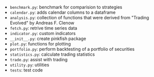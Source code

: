 - `benchmark.py`: benchmark for comparision to strategies
- `calendar.py`: adds calendar columns to a dataframe
- `analysis.py`: collection of functions that were derived from "Trading Evolved" by Andreas F. Clenow
- `fetch.py`: retrive time series data
- `indicator.py`: custom indicators
- `__init__.py`: create pinkfish package
- `plot.py`: functions for plotting
- `portfolio.py`: perform backtesting of a portfolio of securities
- `statistics.py`: calculate trading statistics
- `trade.py`: assist with trading
- `utility.py`: utilities
- `tests`: test code
